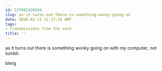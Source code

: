 ```yaml
---
id: 137082420204
slug: as-it-turns-out-there-is-something-wonky-going-on
date: 2016-01-11 11:17:14 GMT
tags:
- transmissions from the void
title: ''
---
```


as it turns out there is something wonky going on with my computer, not tumblr.

blerg
